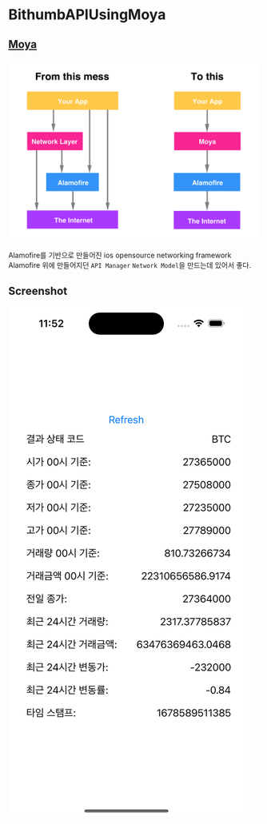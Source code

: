 # BithumbAPIUsingMoya

## [Moya](https://github.com/Moya/Moya)
![](https://raw.githubusercontent.com/Moya/Moya/master/web/diagram.png)

Alamofire를 기반으로 만들어진 ios opensource networking framework
Alamofire 위에 만들어지던 `API Manager` `Network Model`을 만드는데 있어서 좋다.

## Screenshot
![](./Screenshot/1.png)

